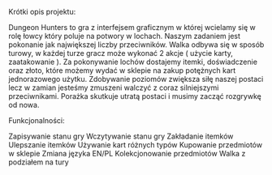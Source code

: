 Krótki opis projektu:

Dungeon Hunters to gra z interfejsem graficznym w której wcielamy się w rolę łowcy który poluje na potwory w lochach. Naszym zadaniem jest pokonanie jak największej liczby przeciwników. Walka odbywa się w sposób turowy, w każdej turze gracz może wykonać 2 akcje ( użycie karty, zaatakowanie ). Za pokonywanie lochów dostajemy itemki, doświadczenie oraz złoto, które możemy wydać w sklepie na zakup potężnych kart jednorazowego użytku. Zdobywanie poziomów zwiększa siłę naszej postaci lecz w zamian jesteśmy zmuszeni walczyć z coraz silniejszymi przeciwnikami. Porażka skutkuje utratą postaci i musimy zacząć rozgrywkę od nowa.
 
Funkcjonalności:

Zapisywanie stanu gry
Wczytywanie stanu gry
Zakładanie itemków
Ulepszanie itemków
Używanie kart różnych typów
Kupowanie przedmiotów w sklepie
Zmiana języka EN/PL
Kolekcjonowanie przedmiotów 
Walka z podziałem na tury
